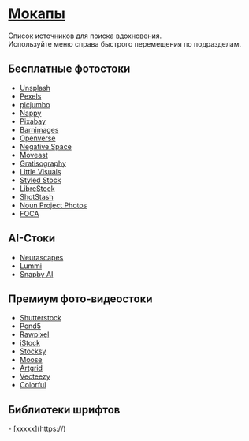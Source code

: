 # <u>Мокапы</u>
Список источников для поиска вдохновения. <br/> Используйте меню справа быстрого перемещения по подразделам.

## Бесплатные фотостоки
- [Unsplash](https://unsplash.com/) <Badge type="tip" text="FP" />
- [Pexels](https://www.pexels.com/) <Badge type="info" text="F" />
- [picjumbo](https://picjumbo.com/) <Badge type="info" text="F" />
- [Nappy](https://www.nappy.co/) <Badge type="info" text="F" />
- [Pixabay](https://burst.shopify.com/) <Badge type="info" text="F" />
- [Barnimages](https://barnimages.com/) <Badge type="info" text="F" />
- [Openverse](https://openverse.org/) <Badge type="info" text="F" />
- [Negative Space](https://negativespace.co/) <Badge type="info" text="F" />
- [Moveast](https://moveast.me/) <Badge type="info" text="F" />
- [Gratisography](https://gratisography.com/) <Badge type="info" text="F" />
- [Little Visuals](https://littlevisuals.co/) <Badge type="info" text="F" />
- [Styled Stock](https://styledstock.co/) <Badge type="info" text="F" />
- [LibreStock](https://librestock.com/) <Badge type="info" text="F" />
- [ShotStash](https://shotstash.com/) <Badge type="info" text="F" />
- [Noun Project Photos](https://thenounproject.com/photos/) <Badge type="tip" text="FP" />
- [FOCA](https://focastock.com/) <Badge type="info" text="F" />

## AI-Стоки
- [Neurascapes](https://www.neurascapes.com/) <Badge type="info" text="F" />
- [Lummi](https://www.lummi.ai/) <Badge type="info" text="F" />
- [Snapby AI](https://snapby.ai/) <Badge type="info" text="F" />

## Премиум фото-видеостоки
- [Shutterstock](https://www.shutterstock.com/) <Badge type="warning" text="P" />
- [Pond5](https://www.pond5.com/?ref=productdesignresources) <Badge type="warning" text="P" />
- [Rawpixel](https://www.rawpixel.com/)  <Badge type="tip" text="FP" />
- [iStock](https://www.istockphoto.com/) <Badge type="warning" text="P" />
- [Stocksy](https://www.stocksy.com/) <Badge type="warning" text="P" />
- [Moose](https://photos.icons8.com/) <Badge type="warning" text="P" />
- [Artgrid](https://artgrid.io/) <Badge type="warning" text="P" />
- [Vecteezy](https://www.vecteezy.com/) <Badge type="tip" text="FP" />
- [Colorful](https://www.colorful.app/) <Badge type="tip" text="FP" />

## Библиотеки шрифтов
<Badge type="info" text="F" />
<Badge type="tip" text="FP" />
<Badge type="warning" text="P" />
- [xxxxx](https://) <Badge type="info" text="F" />